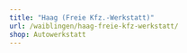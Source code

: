 ```yaml
---
title: "Haag (Freie Kfz.-Werkstatt)"
url: /waiblingen/haag-freie-kfz-werkstatt/
shop: Autowerkstatt
---
```

